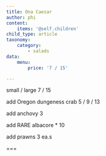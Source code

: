 ```yaml
---
title: Ona Caesar
author: phi
content:
    items: '@self.children'
child_type: article
taxonomy:
    category:
        - salads
data:
    menu:
        price: '7 / 15'

---
```


small / large <span class="price">7 / 15</span>

add Oregon dungeness crab <span class="price">5 / 9 / 13</span>

add anchovy <span class="price">3</span>

add RARE albacore * <span class="price">10</span>

add prawns <span class="price">3 ea.</span>s

===
